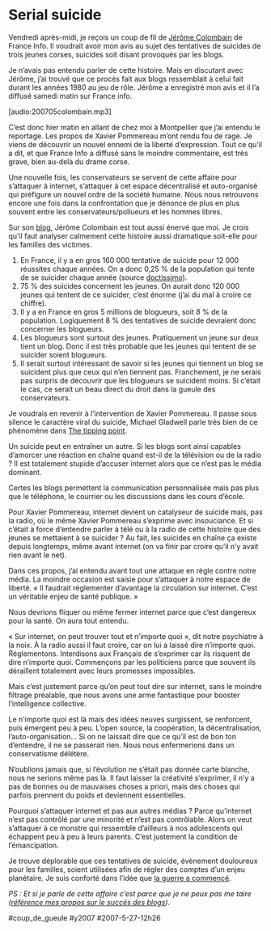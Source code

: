 # Serial suicide

Vendredi après-midi, je reçois un coup de fil de [Jérôme Colombain](http://www.jerome.colombain.com) de France Info. Il voudrait avoir mon avis au sujet des tentatives de suicides de trois jeunes corses, suicides soit disant provoqués par les blogs.

Je n’avais pas entendu parler de cette histoire. Mais en discutant avec Jérôme, j’ai trouvé que ce procès fait aux blogs ressemblait à celui fait durant les années 1980 au jeu de rôle. Jérôme a enregistré mon avis et il l’a diffusé samedi matin sur France info.

[audio:200705colombain.mp3]

C’est donc hier matin en allant de chez moi à Montpellier que j’ai entendu le reportage. Les propos de Xavier Pommereau m’ont rendu fou de rage. Je viens de découvrir un nouvel ennemi de la liberté d’expression. Tout ce qu’il a dit, et que France Info a diffusé sans le moindre commentaire, est très grave, bien au-delà du drame corse.

Une nouvelle fois, les conservateurs se servent de cette affaire pour s’attaquer à internet, s’attaquer à cet espace décentralisé et auto-organisé qui préfigure un nouvel ordre de la société humaine. Nous nous retrouvons encore une fois dans la confrontation que je dénonce de plus en plus souvent entre les conservateurs/pollueurs et les hommes libres.

Sur son [blog](http://www.jerome.colombain.com/article.php3?id_article=86), Jérôme Colombain est tout aussi énervé que moi. Je crois qu’il faut analyser calmement cette histoire aussi dramatique soit-elle pour les familles des victimes.

1. En France, il y a en gros 160 000 tentative de suicide pour 12 000 réussites chaque années. On a donc 0,25 % de la population qui tente de se suicider chaque année (source [doctissimo](http://www.doctissimo.fr/html/psychologie/mag_2003/mag0131/dossier/ps_6444_suicide_france_etat_lieux.htm)).
2. 75 % des suicides concernent les jeunes. On aurait donc 120 000 jeunes qui tentent de ce suicider, c’est énorme (j’ai du mal à croire ce chiffre).
3. Il y a en France en gros 5 millions de blogueurs, soit 8 % de la population. Logiquement 8 % des tentatives de suicide devraient donc concerner les blogueurs.
4. Les blogueurs sont surtout des jeunes. Pratiquement un jeune sur deux tient un blog. Donc il est très probable que les jeunes qui tentent de se suicider soient blogueurs.
5. Il serait surtout intéressant de savoir si les jeunes qui tiennent un blog se suicident plus que ceux qui n’en tiennent pas. Franchement, je ne serais pas surpris de découvrir que les blogueurs se suicident moins. Si c’était le cas, ce serait un beau direct du droit dans la gueule des conservateurs.

Je voudrais en revenir à l’intervention de Xavier Pommereau. Il passe sous silence le caractère viral du suicide, Michael Gladwell parle très bien de ce phénomène dans [The tipping point](http://www.amazon.fr/Tipping-Point-Little-Things-Difference/dp/0316346624/ref=pd_bbs_sr_1).

Un suicide peut en entraîner un autre. Si les blogs sont ainsi capables d’amorcer une réaction en chaîne quand est-il de la télévision ou de la radio ? Il est totalement stupide d’accuser internet alors que ce n’est pas le média dominant.

Certes les blogs permettent la communication personnalisée mais pas plus que le téléphone, le courrier ou les discussions dans les cours d’école.

Pour Xavier Pommereau, internet devient un catalyseur de suicide mais, pas la radio, où le même Xavier Pommereau s’exprime avec insouciance. Et si c’était à force d’entendre parler à télé ou à la radio de cette histoire que des jeunes se mettaient à se suicider ? Au fait, les suicides en chaîne ça existe depuis longtemps, même avant internet (on va finir par croire qu’il n’y avait rien avant le net).

Dans ces propos, j’ai entendu avant tout une attaque en règle contre notre média. La moindre occasion est saisie pour s’attaquer à notre espace de liberté. « Il faudrait réglementer d’avantage la circulation sur internet. C’est un véritable enjeu de santé publique. »

Nous devrions fliquer ou même fermer internet parce que c’est dangereux pour la santé. On aura tout entendu.

« Sur internet, on peut trouver tout et n’importe quoi », dit notre psychiatre à la noix. À la radio aussi il faut croire, car on lui a laissé dire n’importe quoi. Réglementons. Interdisons aux Français de s’exprimer car ils risquent de dire n’importe quoi. Commençons par les politiciens parce que souvent ils déraillent totalement avec leurs promesses impossibles.

Mais c’est justement parce qu’on peut tout dire sur internet, sans le moindre filtrage préalable, que nous avons une arme fantastique pour booster l’intelligence collective.

Le n’importe quoi est là mais des idées neuves surgissent, se renforcent, puis émergent peu à peu. L’open source, la coopération, la décentralisation, l’auto-organisation… Si on ne laissait dire que ce qu’il est de bon ton d’entendre, il ne se passerait rien. Nous nous enfermerions dans un conservatisme délétère.

N’oublions jamais que, si l’évolution ne s’était pas donnée carte blanche, nous ne serions même pas là. Il faut laisser la créativité s’exprimer, il n’y a pas de bonnes ou de mauvaises choses a priori, mais des choses qui parfois prennent du poids et deviennent essentielles.

Pourquoi s’attaquer internet et pas aux autres médias ? Parce qu’internet n’est pas contrôlé par une minorité et n’est pas contrôlable. Alors on veut s’attaquer à ce monstre qui ressemble d’ailleurs à nos adolescents qui échappent peu à peu à leurs parents. C’est justement la condition de l’émancipation.

Je trouve déplorable que ces tentatives de suicide, évènement douloureux pour les familles, soient utilisées afin de régler des comptes d’un enjeu planétaire. Je suis conforté dans l’idée que [la guerre a commencé](integrisme-ou-ecologie-faut-choisir.md).

*PS : Et si je parle de cette affaire c’est parce que je ne peux pas me taire ([référence mes propos sur le succès des blogs](comment-booster-un-blog.md)).*

#coup_de_gueule #y2007 #2007-5-27-12h26
